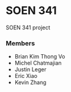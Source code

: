 # SOEN 341
SOEN 341 project

### Members

* Brian Kim Thong Vo
* Michel Chatmajian
* Justin Leger
* Eric Xiao
* Kevin Zhang